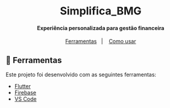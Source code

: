 <h1 align="center">
    Simplifica_BMG
</h1>

<h4 align="center">
  Experiência personalizada para gestão financeira
</h4>

<p align="center">
  
<p align="center">
  <a href="#rocket-ferramentas">Ferramentas</a>&nbsp;&nbsp;&nbsp;|&nbsp;&nbsp;&nbsp;
  <a href="#information_source-como-usar">Como usar</a>
</p>

## :rocket: Ferramentas

Este projeto foi desenvolvido com as seguintes ferramentas:

-  [Flutter](https://flutter.dev/)
-  [Firebase](https://firebase.google.com/)
-  [VS Code](https://code.visualstudio.com/)

